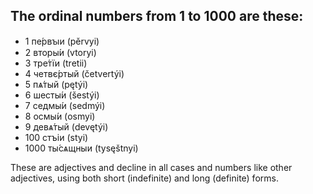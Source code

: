 ## The ordinal numbers from 1 to 1000 are these:

*   1 пе́рвꙑи (pěrvyi)
*   2 вторы́и (vtoryi)
*   3 тре́тїи (tretii)
*   4 четвє́ртый (četvertýi)
*   5 пѧ́тый (pętýi)
*   6 шесты́и (šestýi)
*   7 седмы́и (sedmýi)
*   8 осмы́и (osmyi)
*   9 девѧ́тый (devętýi)
*   100 стъіи (styi)
*   1000 ты́сѧщныи (tysęštnyi)

These are adjectives and decline in all cases and numbers like other adjectives, using both short (indefinite) and long (definite) forms.